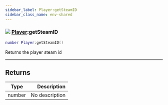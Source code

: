```yaml
---
sidebar_label: Player:getSteamID
sidebar_class_name: env-shared
---
```


### ![](/img/wiki/shared.png) [Player](../player/README.md):getSteamID

```lua
number Player:getSteamID()
```

Returns the player steam id<br/>

-----------------
## Returns

| Type   | Description |
| ------ | ----------: |
| number | No description |
